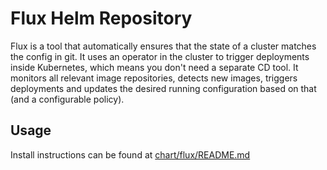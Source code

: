 # Flux Helm Repository

Flux is a tool that automatically ensures that the state of a cluster matches the config in git. 
It uses an operator in the cluster to trigger deployments inside Kubernetes, which means you don't need a separate CD tool. 
It monitors all relevant image repositories, detects new images, triggers deployments and updates the desired running
configuration based on that (and a configurable policy).

## Usage

Install instructions can be found at [chart/flux/README.md](https://github.com/weaveworks/flux/blob/master/chart/flux/README.md)




